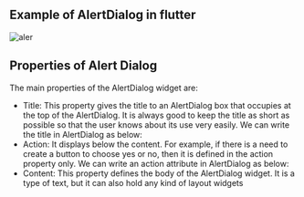 
## Example of AlertDialog in flutter

![aler](https://user-images.githubusercontent.com/53394560/193405683-607b00a3-c92b-4090-85a5-0329e3883df6.png)

## Properties of Alert Dialog
The main properties of the AlertDialog widget are:
* Title: This property gives the title to an AlertDialog box that occupies at the top of the
AlertDialog. It is always good to keep the title as short as possible so that the user knows
about its use very easily. We can write the title in AlertDialog as below:
* Action: It displays below the content. For example, if there is a need to create a button to
choose yes or no, then it is defined in the action property only. We can write an action
attribute in AlertDialog as below:
* Content: This property defines the body of the AlertDialog widget. It is a type of text,
but it can also hold any kind of layout widgets

